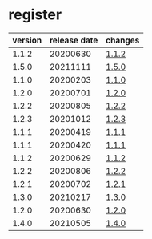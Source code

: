 # register	


|version|release date|changes|
|---|---|---|
|1.1.2|20200630|[1.1.2](./1.1.2-20200630.md)|
|1.5.0|20211111|[1.5.0](./1.5.0-20211111.md)|
|1.1.0|20200203|[1.1.0](./1.1.0-20200203.md)|
|1.2.0|20200701|[1.2.0](./1.2.0-20200701.md)|
|1.2.2|20200805|[1.2.2](./1.2.2-20200805.md)|
|1.2.3|20201012|[1.2.3](./1.2.3-20201012.md)|
|1.1.1|20200419|[1.1.1](./1.1.1-20200419.md)|
|1.1.1|20200420|[1.1.1](./1.1.1-20200420.md)|
|1.1.2|20200629|[1.1.2](./1.1.2-20200629.md)|
|1.2.2|20200806|[1.2.2](./1.2.2-20200806.md)|
|1.2.1|20200702|[1.2.1](./1.2.1-20200702.md)|
|1.3.0|20210217|[1.3.0](./1.3.0-20210217.md)|
|1.2.0|20200630|[1.2.0](./1.2.0-20200630.md)|
|1.4.0|20210505|[1.4.0](./1.4.0-20210505.md)|

